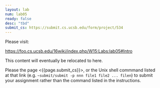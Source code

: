 ```yaml
---
layout: lab
num: lab05
ready: false
desc: "tbd"
submit_cs: https://submit.cs.ucsb.edu/form/project/534
---
```


Please visit:

<https://foo.cs.ucsb.edu/16wiki/index.php/W15:Labs:lab05#Intro>

This content will eventually be relocated to here.

Please the page <{{page.submit_cs}}>, or the Unix shell commmand listed at that
link (e.g. `~submit/submit -p nnn file1 file2 ... filen`) to
submit your assignment rather than the command listed in the instructions. 
